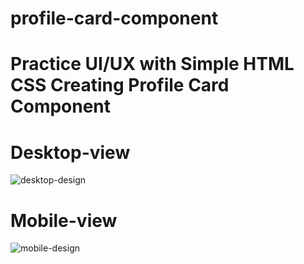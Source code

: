 # profile-card-component
# Practice UI/UX with Simple HTML CSS Creating Profile Card Component 

# Desktop-view

![desktop-design](https://user-images.githubusercontent.com/107635975/218670726-aa8e62be-8f3a-40d3-a95f-604ad4feafe3.jpg)

# Mobile-view

![mobile-design](https://user-images.githubusercontent.com/107635975/218670745-8f5d0ccb-fdfc-4787-b2a8-804c015e8f6d.jpg)

